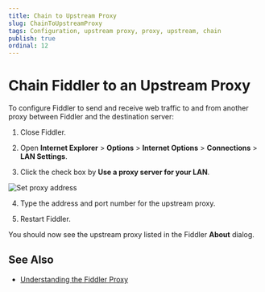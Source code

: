 ```yaml
---
title: Chain to Upstream Proxy
slug: ChainToUpstreamProxy
tags: Configuration, upstream proxy, proxy, upstream, chain
publish: true
ordinal: 12
---
```


Chain Fiddler to an Upstream Proxy
==================================

To configure Fiddler to send and receive web traffic to and from another proxy between Fiddler and the destination server:

1. Close Fiddler.

2. Open **Internet Explorer** > **Options** > **Internet Options** > **Connections** > **LAN Settings**.

3. Click the check box by **Use a proxy server for your LAN**.

 ![Set proxy address][1]

4. Type the address and port number for the upstream proxy.

5. Restart Fiddler.

You should now see the upstream proxy listed in the Fiddler **About** dialog.

See Also
--------

+ [Understanding the Fiddler Proxy][2]

[1]: ../../images/ChainToUpstreamProxy/SetProxyAddress.jpg
[2]: ../../KnowledgeBase/Proxy
